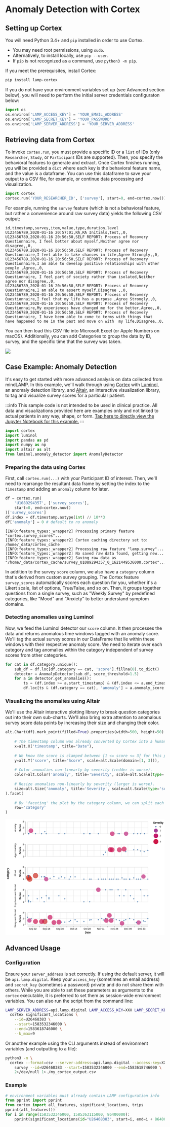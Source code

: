 # Anomaly Detection with Cortex

## Setting up Cortex

You will need Python 3.4+ and `pip` installed in order to use Cortex. 
  - You may need root permissions, using `sudo`.
  - Alternatively, to install locally, use `pip --user`.
  - If `pip` is not recognized as a command, use `python3 -m pip`.

If you meet the prerequisites, install Cortex:

```sh
pip install lamp-cortex
```

If you do not have your environment variables set up (see Advanced section below), you will need to perform the initial server credentials configuraton below:


```python
import os
os.environ['LAMP_ACCESS_KEY'] = 'YOUR_EMAIL_ADDRESS'
os.environ['LAMP_SECRET_KEY'] = 'YOUR_PASSWORD'
os.environ['LAMP_SERVER_ADDRESS'] = 'YOUR_SERVER_ADDRESS'
```

## Retrieving data from Cortex

To invoke `cortex.run`, you must provide a specific ID or a `list` of IDs (only `Researcher`, `Study`, or `Participant` IDs are supported). Then, you specify the behavioral features to generate and extract. Once Cortex finishes running, you will be provided a `dict` where each key is the behavioral feature name, and the value is a dataframe. You can use this dataframe to save your output to a CSV file, for example, or continue data processing and visualization. 

```python
import cortex
cortex.run('YOUR_RESEARCHER_ID', ['survey'], start=0, end=cortex.now())['survey'].to_csv('~/export.csv', index=False)
```

For example, running the `survey` feature (which is not a behavioral feature, but rather a convenience around raw survey data) yields the following CSV output: 

```csv
id,timestamp,survey,item,value,type,duration,level
U123456789,2020-01-16 20:57:01,RA,RA Initials,test,,0,
U123456789,2020-01-16 20:56:50,SELF REPORT: Process of Recovery Questionnaire, I feel better about myself,Neither agree nor disagree,,0,
U123456789,2020-01-16 20:56:50,SELF REPORT: Process of Recovery Questionnaire,I feel able to take chances in life,Agree Strongly,,0,
U123456789,2020-01-16 20:56:50,SELF REPORT: Process of Recovery Questionnaire,I am able to develop positive relationships with other people ,Agree,,0,
U123456789,2020-01-16 20:56:50,SELF REPORT: Process of Recovery Questionnaire, I feel part of society rather than isolated,Neither agree nor disagree,,0,
U123456789,2020-01-16 20:56:50,SELF REPORT: Process of Recovery Questionnaire,I am able to assert myself,Disagree ,,0,
U123456789,2020-01-16 20:56:50,SELF REPORT: Process of Recovery Questionnaire,I feel that my life has a purpose ,Agree Strongly,,0,
U123456789,2020-01-16 20:56:50,SELF REPORT: Process of Recovery Questionnaire,My experiences have changed me for the better,Agree,,0,
U123456789,2020-01-16 20:56:50,SELF REPORT: Process of Recovery Questionnaire, I have been able to come to terms with things that  have happened to me in the past and move on with  my life,Disagree,,0,
```

You can then load this CSV file into Microsoft Excel (or Apple Numbers on macOS). Additionally, you can add Categories to group the data by ID, survey, and the specific time that the survey was taken. 

![](assets/cortex_excel_survey_group.png)

## Case Example: Anomaly Detection
It's easy to get started with more advanced analysis on data collected from mindLAMP. In this example, we'll walk through using [Cortex](https://docs.lamp.digital/cortex) with [Luminol](https://github.com/linkedin/luminol), an anomaly detection library, and [Altair](https://altair-viz.github.io), an interactive visualization library, to tag and visualize survey scores for a particular patient.

:::info
This sample code is not intended to be used in clinical practice. All data and visualizations provided here are examples only and not linked to actual patients in any way, shape, or form. [Tap here to directly view the Jupyter Notebook for this example.](https://github.com/BIDMCDigitalPsychiatry/LAMP-platform/blob/master/docs/data_science/cortex.ipynb)
:::


```python
import cortex
import luminol
import pandas as pd
import numpy as np
import altair as alt
from luminol.anomaly_detector import AnomalyDetector
```

    

### Preparing the data using Cortex
First, call `cortex.run(...)` with your Participant ID of interest. Then, we'll need to rearrange the resultant data frame by setting the index to the `timestamp` and adding an `anomaly` column for later.


```python
df = cortex.run(
    'U1089294357', ['survey_scores'], 
    start=0, end=cortex.now()
)['survey_scores']
df.index = df.timestamp.astype(int) // 10**3
df['anomaly'] = 0 # default to no anomaly
```

```
[INFO:feature_types:_wrapper2] Processing primary feature "cortex.survey_scores"...
[INFO:feature_types:_wrapper2] Cortex caching directory set to: /home/_data/cortex_cache
[INFO:feature_types:_wrapper2] Processing raw feature "lamp.survey"...
[INFO:feature_types:_wrapper2] No saved raw data found, getting new...
[INFO:feature_types:_wrapper2] Saving raw data as "/home/_data/cortex_cache/survey_U1089294357_0_1621449536000.cortex"...
```

In addition to the survey `score` column, we also have a `category` column that's derived from custom survey grouping. The Cortex feature `survey_scores` automatically scores each question for you, whether it's a Likert scale, list of options, True/False, and so on. Then, it groups together questions from a single survey, such as "Weekly Survey" by predefined categories, like "Mood" and "Anxiety" to better understand symptom domains.


### Detecting anomalies using Luminol
Now, we feed the Luminol detector our `score` column. It then processes the data and returns anomalous time windows tagged with an anomaly score. We'll tag the actual survey scores in our DataFrame that lie within these windows with their respective anomaly score. We need to iterate over each category and tag anomalies within the category independent of survey scores from other categories.


```python
for cat in df.category.unique():
    sub_df = df.loc[df.category == cat, 'score'].fillna(0).to_dict()
    detector = AnomalyDetector(sub_df, score_threshold=1.5)
    for a in detector.get_anomalies():
        ts = (df.index >= a.start_timestamp) & (df.index <= a.end_timestamp)
        df.loc[ts & (df.category == cat), 'anomaly'] = a.anomaly_score
```

### Visualizing the anomalies using Altair
We'll use the Altair interactive plotting library to break question categories out into their own sub-charts. We'll also bring extra attention to anomalous survey score data points by increasing their size and changing their color.


```python
alt.Chart(df).mark_point(filled=True).properties(width=500, height=50).encode(
    
    # The timestamp column was already converted by Cortex into a human-readable Date.
    x=alt.X('timestamp', title="Date"),
    
    # We know the score is clamped between [1 <= score <= 3] for this patient.
    y=alt.Y('score', title="Score", scale=alt.Scale(domain=[1, 3])),
    
    # Color anomalies non-linearly by severity (redder is worse).
    color=alt.Color('anomaly', title='Severity', scale=alt.Scale(type='sqrt', range=['#29629E', '#CA2C21'])),
    
    # Resize anomalies non-linearly by severity (larger is worse).
    size=alt.Size('anomaly', title='Severity', scale=alt.Scale(type='sqrt', range=[25, 500]))
).facet(
    
    # By 'faceting' the plot by the category column, we can split each survey category out into its own subplot.
    row='category'
)
```

<svg version="1.1" class="marks" width="662" height="479" viewBox="0 0 662 479"><rect width="662" height="479" fill="white"/><g fill="none" stroke-miterlimit="10" transform="translate(92,10)"><g class="mark-group role-frame root" role="graphics-object" aria-roledescription="group mark container"><g transform="translate(0,0)"><path class="background" aria-hidden="true" d="M0,0h0v0h0Z"/><g><g class="mark-group role-row-title row-title" role="graphics-object" aria-roledescription="group mark container"><g transform="translate(-66,215)"><path class="background" aria-hidden="true" d="M0,0h0v0h0Z"/><g><g class="mark-group role-title"><g transform="translate(-21.000000000000004,0)"><path class="background" aria-hidden="true" d="M0,0h0v0h0Z" pointer-events="none"/><g><g class="mark-text role-title-text" role="graphics-symbol" aria-roledescription="title" aria-label="Title text 'category'" pointer-events="none"><text text-anchor="middle" transform="translate(0,0) rotate(-90) translate(0,9)" font-family="sans-serif" font-size="11px" font-weight="bold" fill="#000" opacity="1">category</text></g></g><path class="foreground" aria-hidden="true" d="" pointer-events="none" display="none"/></g></g></g><path class="foreground" aria-hidden="true" d="" display="none"/></g></g><g class="mark-group role-row-header row_header" role="graphics-object" aria-roledescription="group mark container"><g transform="translate(-8,0)"><path class="background" aria-hidden="true" d="M0,0h0v50h0Z"/><g><g class="mark-group role-axis" role="graphics-symbol" aria-roledescription="axis" aria-label="Y-axis titled 'Score' for a linear scale with values from 1.0 to 3.0"><g transform="translate(0.5,0.5)"><path class="background" aria-hidden="true" d="M0,0h0v0h0Z" pointer-events="none"/><g><g class="mark-rule role-axis-tick" pointer-events="none"><line transform="translate(0,50)" x2="-5" y2="0" stroke="#888" stroke-width="1" opacity="1"/><line transform="translate(0,25)" x2="-5" y2="0" stroke="#888" stroke-width="1" opacity="1"/><line transform="translate(0,0)" x2="-5" y2="0" stroke="#888" stroke-width="1" opacity="1"/></g><g class="mark-text role-axis-label" pointer-events="none"><text text-anchor="end" transform="translate(-7,53)" font-family="sans-serif" font-size="10px" fill="#000" opacity="1">1</text><text text-anchor="end" transform="translate(-7,28)" font-family="sans-serif" font-size="10px" fill="#000" opacity="1">2</text><text text-anchor="end" transform="translate(-7,3)" font-family="sans-serif" font-size="10px" fill="#000" opacity="1">3</text></g><g class="mark-rule role-axis-domain" pointer-events="none"><line transform="translate(0,50)" x2="0" y2="-50" stroke="#888" stroke-width="1" opacity="1"/></g><g class="mark-text role-axis-title" pointer-events="none"><text text-anchor="middle" transform="translate(-16.5615234375,25) rotate(-90) translate(0,-2)" font-family="sans-serif" font-size="11px" font-weight="bold" fill="#000" opacity="1">Score</text></g></g><path class="foreground" aria-hidden="true" d="" pointer-events="none" display="none"/></g></g><g class="mark-group role-title"><g transform="translate(-47.5615234375,25)"><path class="background" aria-hidden="true" d="M0,0h0v0h0Z" pointer-events="none"/><g><g class="mark-text role-title-text" role="graphics-symbol" aria-roledescription="title" aria-label="Title text 'Anxiety'" pointer-events="none"><text text-anchor="middle" transform="translate(0,0) rotate(-90) translate(0,8)" font-family="sans-serif" font-size="10px" fill="#000" opacity="1">Anxiety</text></g></g><path class="foreground" aria-hidden="true" d="" pointer-events="none" display="none"/></g></g></g><path class="foreground" aria-hidden="true" d="" display="none"/></g><g transform="translate(-8,94)"><path class="background" aria-hidden="true" d="M0,0h0v50h0Z"/><g><g class="mark-group role-axis" role="graphics-symbol" aria-roledescription="axis" aria-label="Y-axis titled 'Score' for a linear scale with values from 1.0 to 3.0"><g transform="translate(0.5,0.5)"><path class="background" aria-hidden="true" d="M0,0h0v0h0Z" pointer-events="none"/><g><g class="mark-rule role-axis-tick" pointer-events="none"><line transform="translate(0,50)" x2="-5" y2="0" stroke="#888" stroke-width="1" opacity="1"/><line transform="translate(0,25)" x2="-5" y2="0" stroke="#888" stroke-width="1" opacity="1"/><line transform="translate(0,0)" x2="-5" y2="0" stroke="#888" stroke-width="1" opacity="1"/></g><g class="mark-text role-axis-label" pointer-events="none"><text text-anchor="end" transform="translate(-7,53)" font-family="sans-serif" font-size="10px" fill="#000" opacity="1">1</text><text text-anchor="end" transform="translate(-7,28)" font-family="sans-serif" font-size="10px" fill="#000" opacity="1">2</text><text text-anchor="end" transform="translate(-7,3)" font-family="sans-serif" font-size="10px" fill="#000" opacity="1">3</text></g><g class="mark-rule role-axis-domain" pointer-events="none"><line transform="translate(0,50)" x2="0" y2="-50" stroke="#888" stroke-width="1" opacity="1"/></g><g class="mark-text role-axis-title" pointer-events="none"><text text-anchor="middle" transform="translate(-16.5615234375,25) rotate(-90) translate(0,-2)" font-family="sans-serif" font-size="11px" font-weight="bold" fill="#000" opacity="1">Score</text></g></g><path class="foreground" aria-hidden="true" d="" pointer-events="none" display="none"/></g></g><g class="mark-group role-title"><g transform="translate(-47.5615234375,25)"><path class="background" aria-hidden="true" d="M0,0h0v0h0Z" pointer-events="none"/><g><g class="mark-text role-title-text" role="graphics-symbol" aria-roledescription="title" aria-label="Title text 'App Usability'" pointer-events="none"><text text-anchor="middle" transform="translate(0,0) rotate(-90) translate(0,8)" font-family="sans-serif" font-size="10px" fill="#000" opacity="1">App Usability</text></g></g><path class="foreground" aria-hidden="true" d="" pointer-events="none" display="none"/></g></g></g><path class="foreground" aria-hidden="true" d="" display="none"/></g><g transform="translate(-8,188)"><path class="background" aria-hidden="true" d="M0,0h0v50h0Z"/><g><g class="mark-group role-axis" role="graphics-symbol" aria-roledescription="axis" aria-label="Y-axis titled 'Score' for a linear scale with values from 1.0 to 3.0"><g transform="translate(0.5,0.5)"><path class="background" aria-hidden="true" d="M0,0h0v0h0Z" pointer-events="none"/><g><g class="mark-rule role-axis-tick" pointer-events="none"><line transform="translate(0,50)" x2="-5" y2="0" stroke="#888" stroke-width="1" opacity="1"/><line transform="translate(0,25)" x2="-5" y2="0" stroke="#888" stroke-width="1" opacity="1"/><line transform="translate(0,0)" x2="-5" y2="0" stroke="#888" stroke-width="1" opacity="1"/></g><g class="mark-text role-axis-label" pointer-events="none"><text text-anchor="end" transform="translate(-7,53)" font-family="sans-serif" font-size="10px" fill="#000" opacity="1">1</text><text text-anchor="end" transform="translate(-7,28)" font-family="sans-serif" font-size="10px" fill="#000" opacity="1">2</text><text text-anchor="end" transform="translate(-7,3)" font-family="sans-serif" font-size="10px" fill="#000" opacity="1">3</text></g><g class="mark-rule role-axis-domain" pointer-events="none"><line transform="translate(0,50)" x2="0" y2="-50" stroke="#888" stroke-width="1" opacity="1"/></g><g class="mark-text role-axis-title" pointer-events="none"><text text-anchor="middle" transform="translate(-16.5615234375,25) rotate(-90) translate(0,-2)" font-family="sans-serif" font-size="11px" font-weight="bold" fill="#000" opacity="1">Score</text></g></g><path class="foreground" aria-hidden="true" d="" pointer-events="none" display="none"/></g></g><g class="mark-group role-title"><g transform="translate(-47.5615234375,25)"><path class="background" aria-hidden="true" d="M0,0h0v0h0Z" pointer-events="none"/><g><g class="mark-text role-title-text" role="graphics-symbol" aria-roledescription="title" aria-label="Title text 'Mood'" pointer-events="none"><text text-anchor="middle" transform="translate(0,0) rotate(-90) translate(0,8)" font-family="sans-serif" font-size="10px" fill="#000" opacity="1">Mood</text></g></g><path class="foreground" aria-hidden="true" d="" pointer-events="none" display="none"/></g></g></g><path class="foreground" aria-hidden="true" d="" display="none"/></g><g transform="translate(-8,282)"><path class="background" aria-hidden="true" d="M0,0h0v50h0Z"/><g><g class="mark-group role-axis" role="graphics-symbol" aria-roledescription="axis" aria-label="Y-axis titled 'Score' for a linear scale with values from 1.0 to 3.0"><g transform="translate(0.5,0.5)"><path class="background" aria-hidden="true" d="M0,0h0v0h0Z" pointer-events="none"/><g><g class="mark-rule role-axis-tick" pointer-events="none"><line transform="translate(0,50)" x2="-5" y2="0" stroke="#888" stroke-width="1" opacity="1"/><line transform="translate(0,25)" x2="-5" y2="0" stroke="#888" stroke-width="1" opacity="1"/><line transform="translate(0,0)" x2="-5" y2="0" stroke="#888" stroke-width="1" opacity="1"/></g><g class="mark-text role-axis-label" pointer-events="none"><text text-anchor="end" transform="translate(-7,53)" font-family="sans-serif" font-size="10px" fill="#000" opacity="1">1</text><text text-anchor="end" transform="translate(-7,28)" font-family="sans-serif" font-size="10px" fill="#000" opacity="1">2</text><text text-anchor="end" transform="translate(-7,3)" font-family="sans-serif" font-size="10px" fill="#000" opacity="1">3</text></g><g class="mark-rule role-axis-domain" pointer-events="none"><line transform="translate(0,50)" x2="0" y2="-50" stroke="#888" stroke-width="1" opacity="1"/></g><g class="mark-text role-axis-title" pointer-events="none"><text text-anchor="middle" transform="translate(-16.5615234375,25) rotate(-90) translate(0,-2)" font-family="sans-serif" font-size="11px" font-weight="bold" fill="#000" opacity="1">Score</text></g></g><path class="foreground" aria-hidden="true" d="" pointer-events="none" display="none"/></g></g><g class="mark-group role-title"><g transform="translate(-47.56152343750001,25)"><path class="background" aria-hidden="true" d="M0,0h0v0h0Z" pointer-events="none"/><g><g class="mark-text role-title-text" role="graphics-symbol" aria-roledescription="title" aria-label="Title text 'Psychosis and Social'" pointer-events="none"><text text-anchor="middle" transform="translate(0,0) rotate(-90) translate(0,8)" font-family="sans-serif" font-size="10px" fill="#000" opacity="1">Psychosis and Social</text></g></g><path class="foreground" aria-hidden="true" d="" pointer-events="none" display="none"/></g></g></g><path class="foreground" aria-hidden="true" d="" display="none"/></g><g transform="translate(-8,376)"><path class="background" aria-hidden="true" d="M0,0h0v50h0Z"/><g><g class="mark-group role-axis" role="graphics-symbol" aria-roledescription="axis" aria-label="Y-axis titled 'Score' for a linear scale with values from 1.0 to 3.0"><g transform="translate(0.5,0.5)"><path class="background" aria-hidden="true" d="M0,0h0v0h0Z" pointer-events="none"/><g><g class="mark-rule role-axis-tick" pointer-events="none"><line transform="translate(0,50)" x2="-5" y2="0" stroke="#888" stroke-width="1" opacity="1"/><line transform="translate(0,25)" x2="-5" y2="0" stroke="#888" stroke-width="1" opacity="1"/><line transform="translate(0,0)" x2="-5" y2="0" stroke="#888" stroke-width="1" opacity="1"/></g><g class="mark-text role-axis-label" pointer-events="none"><text text-anchor="end" transform="translate(-7,53)" font-family="sans-serif" font-size="10px" fill="#000" opacity="1">1</text><text text-anchor="end" transform="translate(-7,28)" font-family="sans-serif" font-size="10px" fill="#000" opacity="1">2</text><text text-anchor="end" transform="translate(-7,3)" font-family="sans-serif" font-size="10px" fill="#000" opacity="1">3</text></g><g class="mark-rule role-axis-domain" pointer-events="none"><line transform="translate(0,50)" x2="0" y2="-50" stroke="#888" stroke-width="1" opacity="1"/></g><g class="mark-text role-axis-title" pointer-events="none"><text text-anchor="middle" transform="translate(-16.5615234375,25) rotate(-90) translate(0,-2)" font-family="sans-serif" font-size="11px" font-weight="bold" fill="#000" opacity="1">Score</text></g></g><path class="foreground" aria-hidden="true" d="" pointer-events="none" display="none"/></g></g><g class="mark-group role-title"><g transform="translate(-47.5615234375,25)"><path class="background" aria-hidden="true" d="M0,0h0v0h0Z" pointer-events="none"/><g><g class="mark-text role-title-text" role="graphics-symbol" aria-roledescription="title" aria-label="Title text 'Sleep and Social'" pointer-events="none"><text text-anchor="middle" transform="translate(0,0) rotate(-90) translate(0,8)" font-family="sans-serif" font-size="10px" fill="#000" opacity="1">Sleep and Social</text></g></g><path class="foreground" aria-hidden="true" d="" pointer-events="none" display="none"/></g></g></g><path class="foreground" aria-hidden="true" d="" display="none"/></g></g><g class="mark-group role-column-footer column_footer" role="graphics-object" aria-roledescription="group mark container"><g transform="translate(0,432)"><path class="background" aria-hidden="true" d="M0,0h500v0h-500Z"/><g><g class="mark-group role-axis" role="graphics-symbol" aria-roledescription="axis" aria-label="X-axis titled 'Date' for a time scale with values from Monday, 27 August 2018, 2:55:28 PM to Saturday, 29 December 2018, 12:39:12 PM"><g transform="translate(0.5,0.5)"><path class="background" aria-hidden="true" d="M0,0h0v0h0Z" pointer-events="none"/><g><g class="mark-rule role-axis-tick" pointer-events="none"><line transform="translate(22,0)" x2="0" y2="5" stroke="#888" stroke-width="1" opacity="1"/><line transform="translate(50,0)" x2="0" y2="5" stroke="#888" stroke-width="1" opacity="1"/><line transform="translate(78,0)" x2="0" y2="5" stroke="#888" stroke-width="1" opacity="1"/><line transform="translate(106,0)" x2="0" y2="5" stroke="#888" stroke-width="1" opacity="1"/><line transform="translate(135,0)" x2="0" y2="5" stroke="#888" stroke-width="1" opacity="1"/><line transform="translate(163,0)" x2="0" y2="5" stroke="#888" stroke-width="1" opacity="1"/><line transform="translate(191,0)" x2="0" y2="5" stroke="#888" stroke-width="1" opacity="1"/><line transform="translate(219,0)" x2="0" y2="5" stroke="#888" stroke-width="1" opacity="1"/><line transform="translate(248,0)" x2="0" y2="5" stroke="#888" stroke-width="1" opacity="1"/><line transform="translate(276,0)" x2="0" y2="5" stroke="#888" stroke-width="1" opacity="1"/><line transform="translate(304,0)" x2="0" y2="5" stroke="#888" stroke-width="1" opacity="1"/><line transform="translate(332,0)" x2="0" y2="5" stroke="#888" stroke-width="1" opacity="1"/><line transform="translate(361,0)" x2="0" y2="5" stroke="#888" stroke-width="1" opacity="1"/><line transform="translate(389,0)" x2="0" y2="5" stroke="#888" stroke-width="1" opacity="1"/><line transform="translate(417,0)" x2="0" y2="5" stroke="#888" stroke-width="1" opacity="1"/><line transform="translate(445,0)" x2="0" y2="5" stroke="#888" stroke-width="1" opacity="1"/><line transform="translate(474,0)" x2="0" y2="5" stroke="#888" stroke-width="1" opacity="1"/></g><g class="mark-text role-axis-label" pointer-events="none"><text text-anchor="middle" transform="translate(21.695347773989486,15)" font-family="sans-serif" font-size="10px" fill="#000" opacity="1">Sep 02</text><text text-anchor="middle" transform="translate(49.93321520243114,15)" font-family="sans-serif" font-size="10px" fill="#000" opacity="0">Sep 09</text><text text-anchor="middle" transform="translate(78.1710826308728,15)" font-family="sans-serif" font-size="10px" fill="#000" opacity="1">Sep 16</text><text text-anchor="middle" transform="translate(106.40895005931446,15)" font-family="sans-serif" font-size="10px" fill="#000" opacity="0">Sep 23</text><text text-anchor="middle" transform="translate(134.64681748775612,15)" font-family="sans-serif" font-size="10px" fill="#000" opacity="1">Sep 30</text><text text-anchor="middle" transform="translate(162.88468491619778,15)" font-family="sans-serif" font-size="10px" fill="#000" opacity="0">Oct 07</text><text text-anchor="middle" transform="translate(191.12255234463942,15)" font-family="sans-serif" font-size="10px" fill="#000" opacity="1">Oct 14</text><text text-anchor="middle" transform="translate(219.3604197730811,15)" font-family="sans-serif" font-size="10px" fill="#000" opacity="0">Oct 21</text><text text-anchor="middle" transform="translate(247.59828720152274,15)" font-family="sans-serif" font-size="10px" fill="#000" opacity="1">Oct 28</text><text text-anchor="middle" transform="translate(275.8361546299644,15)" font-family="sans-serif" font-size="10px" fill="#000" opacity="0">Nov 04</text><text text-anchor="middle" transform="translate(304.242104602623,15)" font-family="sans-serif" font-size="10px" fill="#000" opacity="1">Nov 11</text><text text-anchor="middle" transform="translate(332.4799720310647,15)" font-family="sans-serif" font-size="10px" fill="#000" opacity="0">Nov 18</text><text text-anchor="middle" transform="translate(360.7178394595063,15)" font-family="sans-serif" font-size="10px" fill="#000" opacity="1">Nov 25</text><text text-anchor="middle" transform="translate(388.95570688794794,15)" font-family="sans-serif" font-size="10px" fill="#000" opacity="0">Dec 02</text><text text-anchor="middle" transform="translate(417.1935743163896,15)" font-family="sans-serif" font-size="10px" fill="#000" opacity="1">Dec 09</text><text text-anchor="middle" transform="translate(445.4314417448313,15)" font-family="sans-serif" font-size="10px" fill="#000" opacity="0">Dec 16</text><text text-anchor="middle" transform="translate(473.66930917327295,15)" font-family="sans-serif" font-size="10px" fill="#000" opacity="1">Dec 23</text></g><g class="mark-rule role-axis-domain" pointer-events="none"><line transform="translate(0,0)" x2="500" y2="0" stroke="#888" stroke-width="1" opacity="1"/></g><g class="mark-text role-axis-title" pointer-events="none"><text text-anchor="middle" transform="translate(250,30)" font-family="sans-serif" font-size="11px" font-weight="bold" fill="#000" opacity="1">Date</text></g></g><path class="foreground" aria-hidden="true" d="" pointer-events="none" display="none"/></g></g></g><path class="foreground" aria-hidden="true" d="" display="none"/></g></g><g class="mark-group role-scope cell" role="graphics-object" aria-roledescription="group mark container"><g transform="translate(0,0)"><path class="background" aria-hidden="true" d="M0.5,0.5h500v50h-500Z" stroke="#ddd"/><g><g class="mark-group role-axis" role="graphics-symbol" aria-roledescription="axis" aria-label="X-axis for a time scale with values from Monday, 27 August 2018, 2:55:28 PM to Saturday, 29 December 2018, 12:39:12 PM"><g transform="translate(0.5,50.5)"><path class="background" aria-hidden="true" d="M0,0h0v0h0Z" pointer-events="none"/><g><g class="mark-rule role-axis-grid" pointer-events="none"><line transform="translate(22,-50)" x2="0" y2="50" stroke="#ddd" stroke-width="1" opacity="1"/><line transform="translate(50,-50)" x2="0" y2="50" stroke="#ddd" stroke-width="1" opacity="1"/><line transform="translate(78,-50)" x2="0" y2="50" stroke="#ddd" stroke-width="1" opacity="1"/><line transform="translate(106,-50)" x2="0" y2="50" stroke="#ddd" stroke-width="1" opacity="1"/><line transform="translate(135,-50)" x2="0" y2="50" stroke="#ddd" stroke-width="1" opacity="1"/><line transform="translate(163,-50)" x2="0" y2="50" stroke="#ddd" stroke-width="1" opacity="1"/><line transform="translate(191,-50)" x2="0" y2="50" stroke="#ddd" stroke-width="1" opacity="1"/><line transform="translate(219,-50)" x2="0" y2="50" stroke="#ddd" stroke-width="1" opacity="1"/><line transform="translate(248,-50)" x2="0" y2="50" stroke="#ddd" stroke-width="1" opacity="1"/><line transform="translate(276,-50)" x2="0" y2="50" stroke="#ddd" stroke-width="1" opacity="1"/><line transform="translate(304,-50)" x2="0" y2="50" stroke="#ddd" stroke-width="1" opacity="1"/><line transform="translate(332,-50)" x2="0" y2="50" stroke="#ddd" stroke-width="1" opacity="1"/><line transform="translate(361,-50)" x2="0" y2="50" stroke="#ddd" stroke-width="1" opacity="1"/><line transform="translate(389,-50)" x2="0" y2="50" stroke="#ddd" stroke-width="1" opacity="1"/><line transform="translate(417,-50)" x2="0" y2="50" stroke="#ddd" stroke-width="1" opacity="1"/><line transform="translate(445,-50)" x2="0" y2="50" stroke="#ddd" stroke-width="1" opacity="1"/><line transform="translate(474,-50)" x2="0" y2="50" stroke="#ddd" stroke-width="1" opacity="1"/></g></g><path class="foreground" aria-hidden="true" d="" pointer-events="none" display="none"/></g></g><g class="mark-group role-axis" role="graphics-symbol" aria-roledescription="axis" aria-label="Y-axis for a linear scale with values from 1.0 to 3.0"><g transform="translate(0.5,0.5)"><path class="background" aria-hidden="true" d="M0,0h0v0h0Z" pointer-events="none"/><g><g class="mark-rule role-axis-grid" pointer-events="none"><line transform="translate(0,50)" x2="500" y2="0" stroke="#ddd" stroke-width="1" opacity="1"/><line transform="translate(0,25)" x2="500" y2="0" stroke="#ddd" stroke-width="1" opacity="1"/><line transform="translate(0,0)" x2="500" y2="0" stroke="#ddd" stroke-width="1" opacity="1"/></g></g><path class="foreground" aria-hidden="true" d="" pointer-events="none" display="none"/></g></g><g class="mark-symbol role-mark child_marks" role="graphics-symbol" aria-roledescription="symbol mark container"><path transform="translate(486.0751549347541,50)" d="M2.5,0A2.5,2.5,0,1,1,-2.5,0A2.5,2.5,0,1,1,2.5,0" fill="rgb(41, 98, 158)" stroke-width="2" opacity="0.7"/><path transform="translate(470.225344531864,50)" d="M2.5,0A2.5,2.5,0,1,1,-2.5,0A2.5,2.5,0,1,1,2.5,0" fill="rgb(41, 98, 158)" stroke-width="2" opacity="0.7"/><path transform="translate(457.681904532103,50)" d="M2.5,0A2.5,2.5,0,1,1,-2.5,0A2.5,2.5,0,1,1,2.5,0" fill="rgb(41, 98, 158)" stroke-width="2" opacity="0.7"/><path transform="translate(441.51927383858697,50)" d="M2.5,0A2.5,2.5,0,1,1,-2.5,0A2.5,2.5,0,1,1,2.5,0" fill="rgb(41, 98, 158)" stroke-width="2" opacity="0.7"/><path transform="translate(409.617160256621,50)" d="M9.106130336185224,0A9.106130336185224,9.106130336185224,0,1,1,-9.106130336185224,0A9.106130336185224,9.106130336185224,0,1,1,9.106130336185224,0" fill="rgb(187, 37, 122)" stroke-width="2" opacity="0.7"/><path transform="translate(381.77452025506716,50)" d="M2.5,0A2.5,2.5,0,1,1,-2.5,0A2.5,2.5,0,1,1,2.5,0" fill="rgb(41, 98, 158)" stroke-width="2" opacity="0.7"/><path transform="translate(376.5469663715386,50)" d="M2.5,0A2.5,2.5,0,1,1,-2.5,0A2.5,2.5,0,1,1,2.5,0" fill="rgb(41, 98, 158)" stroke-width="2" opacity="0.7"/><path transform="translate(352.3273456105804,50)" d="M9.579291969745157,0A9.579291969745157,9.579291969745157,0,1,1,-9.579291969745157,0A9.579291969745157,9.579291969745157,0,1,1,9.579291969745157,0" fill="rgb(196, 26, 106)" stroke-width="2" opacity="0.7"/><path transform="translate(294.3807951126078,50)" d="M2.5,0A2.5,2.5,0,1,1,-2.5,0A2.5,2.5,0,1,1,2.5,0" fill="rgb(41, 98, 158)" stroke-width="2" opacity="0.7"/><path transform="translate(259.9284024389151,50)" d="M2.5,0A2.5,2.5,0,1,1,-2.5,0A2.5,2.5,0,1,1,2.5,0" fill="rgb(41, 98, 158)" stroke-width="2" opacity="0.7"/><path transform="translate(258.5645526613817,50)" d="M2.5,0A2.5,2.5,0,1,1,-2.5,0A2.5,2.5,0,1,1,2.5,0" fill="rgb(41, 98, 158)" stroke-width="2" opacity="0.7"/><path transform="translate(234.4839268265717,50)" d="M2.5,0A2.5,2.5,0,1,1,-2.5,0A2.5,2.5,0,1,1,2.5,0" fill="rgb(41, 98, 158)" stroke-width="2" opacity="0.7"/><path transform="translate(155.01916888037604,50)" d="M2.5,0A2.5,2.5,0,1,1,-2.5,0A2.5,2.5,0,1,1,2.5,0" fill="rgb(41, 98, 158)" stroke-width="2" opacity="0.7"/><path transform="translate(130.57935998649364,50)" d="M2.5,0A2.5,2.5,0,1,1,-2.5,0A2.5,2.5,0,1,1,2.5,0" fill="rgb(41, 98, 158)" stroke-width="2" opacity="0.7"/><path transform="translate(77.91069475612343,50)" d="M2.5,0A2.5,2.5,0,1,1,-2.5,0A2.5,2.5,0,1,1,2.5,0" fill="rgb(41, 98, 158)" stroke-width="2" opacity="0.7"/><path transform="translate(72.07458868333846,41.66666666666667)" d="M2.5,0A2.5,2.5,0,1,1,-2.5,0A2.5,2.5,0,1,1,2.5,0" fill="rgb(41, 98, 158)" stroke-width="2" opacity="0.7"/><path transform="translate(58.63251403676003,50)" d="M2.5,0A2.5,2.5,0,1,1,-2.5,0A2.5,2.5,0,1,1,2.5,0" fill="rgb(41, 98, 158)" stroke-width="2" opacity="0.7"/><path transform="translate(33.50151236938119,50)" d="M2.5,0A2.5,2.5,0,1,1,-2.5,0A2.5,2.5,0,1,1,2.5,0" fill="rgb(41, 98, 158)" stroke-width="2" opacity="0.7"/><path transform="translate(14.341596395712626,37.5)" d="M9.621876837308944,0A9.621876837308944,9.621876837308944,0,1,1,-9.621876837308944,0A9.621876837308944,9.621876837308944,0,1,1,9.621876837308944,0" fill="rgb(197, 25, 105)" stroke-width="2" opacity="0.7"/><path transform="translate(5.225406162130181,50)" d="M2.5,0A2.5,2.5,0,1,1,-2.5,0A2.5,2.5,0,1,1,2.5,0" fill="rgb(41, 98, 158)" stroke-width="2" opacity="0.7"/><path transform="translate(5.221250788120374,50)" d="M2.5,0A2.5,2.5,0,1,1,-2.5,0A2.5,2.5,0,1,1,2.5,0" fill="rgb(41, 98, 158)" stroke-width="2" opacity="0.7"/></g></g><path class="foreground" aria-hidden="true" d="" display="none"/></g><g transform="translate(0,94)"><path class="background" aria-hidden="true" d="M0.5,0.5h500v50h-500Z" stroke="#ddd"/><g><g class="mark-group role-axis" role="graphics-symbol" aria-roledescription="axis" aria-label="X-axis for a time scale with values from Monday, 27 August 2018, 2:55:28 PM to Saturday, 29 December 2018, 12:39:12 PM"><g transform="translate(0.5,50.5)"><path class="background" aria-hidden="true" d="M0,0h0v0h0Z" pointer-events="none"/><g><g class="mark-rule role-axis-grid" pointer-events="none"><line transform="translate(22,-50)" x2="0" y2="50" stroke="#ddd" stroke-width="1" opacity="1"/><line transform="translate(50,-50)" x2="0" y2="50" stroke="#ddd" stroke-width="1" opacity="1"/><line transform="translate(78,-50)" x2="0" y2="50" stroke="#ddd" stroke-width="1" opacity="1"/><line transform="translate(106,-50)" x2="0" y2="50" stroke="#ddd" stroke-width="1" opacity="1"/><line transform="translate(135,-50)" x2="0" y2="50" stroke="#ddd" stroke-width="1" opacity="1"/><line transform="translate(163,-50)" x2="0" y2="50" stroke="#ddd" stroke-width="1" opacity="1"/><line transform="translate(191,-50)" x2="0" y2="50" stroke="#ddd" stroke-width="1" opacity="1"/><line transform="translate(219,-50)" x2="0" y2="50" stroke="#ddd" stroke-width="1" opacity="1"/><line transform="translate(248,-50)" x2="0" y2="50" stroke="#ddd" stroke-width="1" opacity="1"/><line transform="translate(276,-50)" x2="0" y2="50" stroke="#ddd" stroke-width="1" opacity="1"/><line transform="translate(304,-50)" x2="0" y2="50" stroke="#ddd" stroke-width="1" opacity="1"/><line transform="translate(332,-50)" x2="0" y2="50" stroke="#ddd" stroke-width="1" opacity="1"/><line transform="translate(361,-50)" x2="0" y2="50" stroke="#ddd" stroke-width="1" opacity="1"/><line transform="translate(389,-50)" x2="0" y2="50" stroke="#ddd" stroke-width="1" opacity="1"/><line transform="translate(417,-50)" x2="0" y2="50" stroke="#ddd" stroke-width="1" opacity="1"/><line transform="translate(445,-50)" x2="0" y2="50" stroke="#ddd" stroke-width="1" opacity="1"/><line transform="translate(474,-50)" x2="0" y2="50" stroke="#ddd" stroke-width="1" opacity="1"/></g></g><path class="foreground" aria-hidden="true" d="" pointer-events="none" display="none"/></g></g><g class="mark-group role-axis" role="graphics-symbol" aria-roledescription="axis" aria-label="Y-axis for a linear scale with values from 1.0 to 3.0"><g transform="translate(0.5,0.5)"><path class="background" aria-hidden="true" d="M0,0h0v0h0Z" pointer-events="none"/><g><g class="mark-rule role-axis-grid" pointer-events="none"><line transform="translate(0,50)" x2="500" y2="0" stroke="#ddd" stroke-width="1" opacity="1"/><line transform="translate(0,25)" x2="500" y2="0" stroke="#ddd" stroke-width="1" opacity="1"/><line transform="translate(0,0)" x2="500" y2="0" stroke="#ddd" stroke-width="1" opacity="1"/></g></g><path class="foreground" aria-hidden="true" d="" pointer-events="none" display="none"/></g></g><g class="mark-symbol role-mark child_marks" role="graphics-symbol" aria-roledescription="symbol mark container"><path transform="translate(499.9966383491157,25)" d="M2.5,0A2.5,2.5,0,1,1,-2.5,0A2.5,2.5,0,1,1,2.5,0" fill="rgb(41, 98, 158)" stroke-width="2" opacity="0.7"/><path transform="translate(484.68417850216787,30)" d="M2.5,0A2.5,2.5,0,1,1,-2.5,0A2.5,2.5,0,1,1,2.5,0" fill="rgb(41, 98, 158)" stroke-width="2" opacity="0.7"/><path transform="translate(470.20204642365167,27.500000000000004)" d="M2.5,0A2.5,2.5,0,1,1,-2.5,0A2.5,2.5,0,1,1,2.5,0" fill="rgb(41, 98, 158)" stroke-width="2" opacity="0.7"/><path transform="translate(457.6863867332822,22.22222222222222)" d="M2.5,0A2.5,2.5,0,1,1,-2.5,0A2.5,2.5,0,1,1,2.5,0" fill="rgb(41, 98, 158)" stroke-width="2" opacity="0.7"/><path transform="translate(441.5335608548454,22.22222222222222)" d="M2.5,0A2.5,2.5,0,1,1,-2.5,0A2.5,2.5,0,1,1,2.5,0" fill="rgb(41, 98, 158)" stroke-width="2" opacity="0.7"/><path transform="translate(408.32040342798746,30)" d="M2.5,0A2.5,2.5,0,1,1,-2.5,0A2.5,2.5,0,1,1,2.5,0" fill="rgb(41, 98, 158)" stroke-width="2" opacity="0.7"/><path transform="translate(401.5175425883815,19.444444444444443)" d="M10.20131058749524,0A10.20131058749524,10.20131058749524,0,1,1,-10.20131058749524,0A10.20131058749524,10.20131058749524,0,1,1,10.20131058749524,0" fill="rgb(204, 19, 81)" stroke-width="2" opacity="0.7"/><path transform="translate(381.7796094209893,22.499999999999996)" d="M10.20131058749524,0A10.20131058749524,10.20131058749524,0,1,1,-10.20131058749524,0A10.20131058749524,10.20131058749524,0,1,1,10.20131058749524,0" fill="rgb(204, 19, 81)" stroke-width="2" opacity="0.7"/><path transform="translate(351.5203626399567,22.499999999999996)" d="M10.20131058749524,0A10.20131058749524,10.20131058749524,0,1,1,-10.20131058749524,0A10.20131058749524,10.20131058749524,0,1,1,10.20131058749524,0" fill="rgb(204, 19, 81)" stroke-width="2" opacity="0.7"/><path transform="translate(344.4004327565238,21.875)" d="M10.20131058749524,0A10.20131058749524,10.20131058749524,0,1,1,-10.20131058749524,0A10.20131058749524,10.20131058749524,0,1,1,10.20131058749524,0" fill="rgb(204, 19, 81)" stroke-width="2" opacity="0.7"/><path transform="translate(324.5722019112106,32.5)" d="M2.5,0A2.5,2.5,0,1,1,-2.5,0A2.5,2.5,0,1,1,2.5,0" fill="rgb(41, 98, 158)" stroke-width="2" opacity="0.7"/><path transform="translate(315.59869508183004,42.5)" d="M2.5,0A2.5,2.5,0,1,1,-2.5,0A2.5,2.5,0,1,1,2.5,0" fill="rgb(41, 98, 158)" stroke-width="2" opacity="0.7"/></g></g><path class="foreground" aria-hidden="true" d="" display="none"/></g><g transform="translate(0,188)"><path class="background" aria-hidden="true" d="M0.5,0.5h500v50h-500Z" stroke="#ddd"/><g><g class="mark-group role-axis" role="graphics-symbol" aria-roledescription="axis" aria-label="X-axis for a time scale with values from Monday, 27 August 2018, 2:55:28 PM to Saturday, 29 December 2018, 12:39:12 PM"><g transform="translate(0.5,50.5)"><path class="background" aria-hidden="true" d="M0,0h0v0h0Z" pointer-events="none"/><g><g class="mark-rule role-axis-grid" pointer-events="none"><line transform="translate(22,-50)" x2="0" y2="50" stroke="#ddd" stroke-width="1" opacity="1"/><line transform="translate(50,-50)" x2="0" y2="50" stroke="#ddd" stroke-width="1" opacity="1"/><line transform="translate(78,-50)" x2="0" y2="50" stroke="#ddd" stroke-width="1" opacity="1"/><line transform="translate(106,-50)" x2="0" y2="50" stroke="#ddd" stroke-width="1" opacity="1"/><line transform="translate(135,-50)" x2="0" y2="50" stroke="#ddd" stroke-width="1" opacity="1"/><line transform="translate(163,-50)" x2="0" y2="50" stroke="#ddd" stroke-width="1" opacity="1"/><line transform="translate(191,-50)" x2="0" y2="50" stroke="#ddd" stroke-width="1" opacity="1"/><line transform="translate(219,-50)" x2="0" y2="50" stroke="#ddd" stroke-width="1" opacity="1"/><line transform="translate(248,-50)" x2="0" y2="50" stroke="#ddd" stroke-width="1" opacity="1"/><line transform="translate(276,-50)" x2="0" y2="50" stroke="#ddd" stroke-width="1" opacity="1"/><line transform="translate(304,-50)" x2="0" y2="50" stroke="#ddd" stroke-width="1" opacity="1"/><line transform="translate(332,-50)" x2="0" y2="50" stroke="#ddd" stroke-width="1" opacity="1"/><line transform="translate(361,-50)" x2="0" y2="50" stroke="#ddd" stroke-width="1" opacity="1"/><line transform="translate(389,-50)" x2="0" y2="50" stroke="#ddd" stroke-width="1" opacity="1"/><line transform="translate(417,-50)" x2="0" y2="50" stroke="#ddd" stroke-width="1" opacity="1"/><line transform="translate(445,-50)" x2="0" y2="50" stroke="#ddd" stroke-width="1" opacity="1"/><line transform="translate(474,-50)" x2="0" y2="50" stroke="#ddd" stroke-width="1" opacity="1"/></g></g><path class="foreground" aria-hidden="true" d="" pointer-events="none" display="none"/></g></g><g class="mark-group role-axis" role="graphics-symbol" aria-roledescription="axis" aria-label="Y-axis for a linear scale with values from 1.0 to 3.0"><g transform="translate(0.5,0.5)"><path class="background" aria-hidden="true" d="M0,0h0v0h0Z" pointer-events="none"/><g><g class="mark-rule role-axis-grid" pointer-events="none"><line transform="translate(0,50)" x2="500" y2="0" stroke="#ddd" stroke-width="1" opacity="1"/><line transform="translate(0,25)" x2="500" y2="0" stroke="#ddd" stroke-width="1" opacity="1"/><line transform="translate(0,0)" x2="500" y2="0" stroke="#ddd" stroke-width="1" opacity="1"/></g></g><path class="foreground" aria-hidden="true" d="" pointer-events="none" display="none"/></g></g><g class="mark-symbol role-mark child_marks" role="graphics-symbol" aria-roledescription="symbol mark container"><path transform="translate(499.9944906277173,50)" d="M2.5,0A2.5,2.5,0,1,1,-2.5,0A2.5,2.5,0,1,1,2.5,0" fill="rgb(41, 98, 158)" stroke-width="2" opacity="0.7"/><path transform="translate(481.76533174264995,39.285714285714285)" d="M9.13328028341042,0A9.13328028341042,9.13328028341042,0,1,1,-9.13328028341042,0A9.13328028341042,9.13328028341042,0,1,1,9.13328028341042,0" fill="rgb(188, 37, 121)" stroke-width="2" opacity="0.7"/><path transform="translate(470.2277257012404,50)" d="M2.5,0A2.5,2.5,0,1,1,-2.5,0A2.5,2.5,0,1,1,2.5,0" fill="rgb(41, 98, 158)" stroke-width="2" opacity="0.7"/><path transform="translate(461.4864062308573,50)" d="M2.5,0A2.5,2.5,0,1,1,-2.5,0A2.5,2.5,0,1,1,2.5,0" fill="rgb(41, 98, 158)" stroke-width="2" opacity="0.7"/><path transform="translate(453.8870208900456,50)" d="M2.5,0A2.5,2.5,0,1,1,-2.5,0A2.5,2.5,0,1,1,2.5,0" fill="rgb(41, 98, 158)" stroke-width="2" opacity="0.7"/><path transform="translate(441.51511846457714,45)" d="M2.5,0A2.5,2.5,0,1,1,-2.5,0A2.5,2.5,0,1,1,2.5,0" fill="rgb(41, 98, 158)" stroke-width="2" opacity="0.7"/><path transform="translate(424.831151746415,50)" d="M2.5,0A2.5,2.5,0,1,1,-2.5,0A2.5,2.5,0,1,1,2.5,0" fill="rgb(41, 98, 158)" stroke-width="2" opacity="0.7"/><path transform="translate(424.538267913117,50)" d="M2.5,0A2.5,2.5,0,1,1,-2.5,0A2.5,2.5,0,1,1,2.5,0" fill="rgb(41, 98, 158)" stroke-width="2" opacity="0.7"/><path transform="translate(409.61445226007527,50)" d="M2.5,0A2.5,2.5,0,1,1,-2.5,0A2.5,2.5,0,1,1,2.5,0" fill="rgb(41, 98, 158)" stroke-width="2" opacity="0.7"/><path transform="translate(401.5146011438577,50)" d="M2.5,0A2.5,2.5,0,1,1,-2.5,0A2.5,2.5,0,1,1,2.5,0" fill="rgb(41, 98, 158)" stroke-width="2" opacity="0.7"/><path transform="translate(392.813341346513,45)" d="M2.5,0A2.5,2.5,0,1,1,-2.5,0A2.5,2.5,0,1,1,2.5,0" fill="rgb(41, 98, 158)" stroke-width="2" opacity="0.7"/><path transform="translate(376.5424374807639,50)" d="M2.5,0A2.5,2.5,0,1,1,-2.5,0A2.5,2.5,0,1,1,2.5,0" fill="rgb(41, 98, 158)" stroke-width="2" opacity="0.7"/><path transform="translate(368.8746051927795,50)" d="M2.5,0A2.5,2.5,0,1,1,-2.5,0A2.5,2.5,0,1,1,2.5,0" fill="rgb(41, 98, 158)" stroke-width="2" opacity="0.7"/><path transform="translate(356.1857737922709,50)" d="M2.5,0A2.5,2.5,0,1,1,-2.5,0A2.5,2.5,0,1,1,2.5,0" fill="rgb(41, 98, 158)" stroke-width="2" opacity="0.7"/><path transform="translate(348.11529043169577,50)" d="M2.5,0A2.5,2.5,0,1,1,-2.5,0A2.5,2.5,0,1,1,2.5,0" fill="rgb(41, 98, 158)" stroke-width="2" opacity="0.7"/><path transform="translate(340.3730816178953,50)" d="M2.5,0A2.5,2.5,0,1,1,-2.5,0A2.5,2.5,0,1,1,2.5,0" fill="rgb(41, 98, 158)" stroke-width="2" opacity="0.7"/><path transform="translate(324.523784800557,50)" d="M2.5,0A2.5,2.5,0,1,1,-2.5,0A2.5,2.5,0,1,1,2.5,0" fill="rgb(41, 98, 158)" stroke-width="2" opacity="0.7"/><path transform="translate(314.8109015350045,50)" d="M2.5,0A2.5,2.5,0,1,1,-2.5,0A2.5,2.5,0,1,1,2.5,0" fill="rgb(41, 98, 158)" stroke-width="2" opacity="0.7"/><path transform="translate(308.46265728790974,50)" d="M2.5,0A2.5,2.5,0,1,1,-2.5,0A2.5,2.5,0,1,1,2.5,0" fill="rgb(41, 98, 158)" stroke-width="2" opacity="0.7"/><path transform="translate(294.3826160068368,50)" d="M2.5,0A2.5,2.5,0,1,1,-2.5,0A2.5,2.5,0,1,1,2.5,0" fill="rgb(41, 98, 158)" stroke-width="2" opacity="0.7"/><path transform="translate(264.12785142698345,50)" d="M2.5,0A2.5,2.5,0,1,1,-2.5,0A2.5,2.5,0,1,1,2.5,0" fill="rgb(41, 98, 158)" stroke-width="2" opacity="0.7"/><path transform="translate(258.569735206495,50)" d="M2.5,0A2.5,2.5,0,1,1,-2.5,0A2.5,2.5,0,1,1,2.5,0" fill="rgb(41, 98, 158)" stroke-width="2" opacity="0.7"/><path transform="translate(234.48831564855956,50)" d="M2.5,0A2.5,2.5,0,1,1,-2.5,0A2.5,2.5,0,1,1,2.5,0" fill="rgb(41, 98, 158)" stroke-width="2" opacity="0.7"/><path transform="translate(197.91444112927564,40.625)" d="M2.5,0A2.5,2.5,0,1,1,-2.5,0A2.5,2.5,0,1,1,2.5,0" fill="rgb(41, 98, 158)" stroke-width="2" opacity="0.7"/><path transform="translate(178.61954553468178,40.625)" d="M2.5,0A2.5,2.5,0,1,1,-2.5,0A2.5,2.5,0,1,1,2.5,0" fill="rgb(41, 98, 158)" stroke-width="2" opacity="0.7"/><path transform="translate(173.27526766211375,50)" d="M2.5,0A2.5,2.5,0,1,1,-2.5,0A2.5,2.5,0,1,1,2.5,0" fill="rgb(41, 98, 158)" stroke-width="2" opacity="0.7"/><path transform="translate(155.01534033353553,45)" d="M2.5,0A2.5,2.5,0,1,1,-2.5,0A2.5,2.5,0,1,1,2.5,0" fill="rgb(41, 98, 158)" stroke-width="2" opacity="0.7"/><path transform="translate(141.01653894883418,40.625)" d="M2.5,0A2.5,2.5,0,1,1,-2.5,0A2.5,2.5,0,1,1,2.5,0" fill="rgb(41, 98, 158)" stroke-width="2" opacity="0.7"/><path transform="translate(130.47141364142988,45.83333333333333)" d="M2.5,0A2.5,2.5,0,1,1,-2.5,0A2.5,2.5,0,1,1,2.5,0" fill="rgb(41, 98, 158)" stroke-width="2" opacity="0.7"/><path transform="translate(109.82928976534183,39.285714285714285)" d="M2.5,0A2.5,2.5,0,1,1,-2.5,0A2.5,2.5,0,1,1,2.5,0" fill="rgb(41, 98, 158)" stroke-width="2" opacity="0.7"/><path transform="translate(93.90127428979523,46.42857142857143)" d="M2.5,0A2.5,2.5,0,1,1,-2.5,0A2.5,2.5,0,1,1,2.5,0" fill="rgb(41, 98, 158)" stroke-width="2" opacity="0.7"/><path transform="translate(77.90808013876895,50)" d="M8.972450594551404,0A8.972450594551404,8.972450594551404,0,1,1,-8.972450594551404,0A8.972450594551404,8.972450594551404,0,1,1,8.972450594551404,0" fill="rgb(185, 41, 126)" stroke-width="2" opacity="0.7"/><path transform="translate(72.06786538156979,40.625)" d="M2.5,0A2.5,2.5,0,1,1,-2.5,0A2.5,2.5,0,1,1,2.5,0" fill="rgb(41, 98, 158)" stroke-width="2" opacity="0.7"/><path transform="translate(69.14687090065351,40.625)" d="M2.5,0A2.5,2.5,0,1,1,-2.5,0A2.5,2.5,0,1,1,2.5,0" fill="rgb(41, 98, 158)" stroke-width="2" opacity="0.7"/><path transform="translate(58.62798514598529,40.625)" d="M2.5,0A2.5,2.5,0,1,1,-2.5,0A2.5,2.5,0,1,1,2.5,0" fill="rgb(41, 98, 158)" stroke-width="2" opacity="0.7"/><path transform="translate(33.49432217165636,35.714285714285715)" d="M11.180339887498949,0A11.180339887498949,11.180339887498949,0,1,1,-11.180339887498949,0A11.180339887498949,11.180339887498949,0,1,1,11.180339887498949,0" fill="rgb(202, 44, 33)" stroke-width="2" opacity="0.7"/><path transform="translate(9.283572433865121,50)" d="M11.180339887498949,0A11.180339887498949,11.180339887498949,0,1,1,-11.180339887498949,0A11.180339887498949,11.180339887498949,0,1,1,11.180339887498949,0" fill="rgb(202, 44, 33)" stroke-width="2" opacity="0.7"/><path transform="translate(4.58062284667585,43.75)" d="M11.180339887498949,0A11.180339887498949,11.180339887498949,0,1,1,-11.180339887498949,0A11.180339887498949,11.180339887498949,0,1,1,11.180339887498949,0" fill="rgb(202, 44, 33)" stroke-width="2" opacity="0.7"/><path transform="translate(4.51889920127175,34.375)" d="M2.5,0A2.5,2.5,0,1,1,-2.5,0A2.5,2.5,0,1,1,2.5,0" fill="rgb(41, 98, 158)" stroke-width="2" opacity="0.7"/><path transform="translate(4.504892322587008,40.625)" d="M2.5,0A2.5,2.5,0,1,1,-2.5,0A2.5,2.5,0,1,1,2.5,0" fill="rgb(41, 98, 158)" stroke-width="2" opacity="0.7"/></g></g><path class="foreground" aria-hidden="true" d="" display="none"/></g><g transform="translate(0,282)"><path class="background" aria-hidden="true" d="M0.5,0.5h500v50h-500Z" stroke="#ddd"/><g><g class="mark-group role-axis" role="graphics-symbol" aria-roledescription="axis" aria-label="X-axis for a time scale with values from Monday, 27 August 2018, 2:55:28 PM to Saturday, 29 December 2018, 12:39:12 PM"><g transform="translate(0.5,50.5)"><path class="background" aria-hidden="true" d="M0,0h0v0h0Z" pointer-events="none"/><g><g class="mark-rule role-axis-grid" pointer-events="none"><line transform="translate(22,-50)" x2="0" y2="50" stroke="#ddd" stroke-width="1" opacity="1"/><line transform="translate(50,-50)" x2="0" y2="50" stroke="#ddd" stroke-width="1" opacity="1"/><line transform="translate(78,-50)" x2="0" y2="50" stroke="#ddd" stroke-width="1" opacity="1"/><line transform="translate(106,-50)" x2="0" y2="50" stroke="#ddd" stroke-width="1" opacity="1"/><line transform="translate(135,-50)" x2="0" y2="50" stroke="#ddd" stroke-width="1" opacity="1"/><line transform="translate(163,-50)" x2="0" y2="50" stroke="#ddd" stroke-width="1" opacity="1"/><line transform="translate(191,-50)" x2="0" y2="50" stroke="#ddd" stroke-width="1" opacity="1"/><line transform="translate(219,-50)" x2="0" y2="50" stroke="#ddd" stroke-width="1" opacity="1"/><line transform="translate(248,-50)" x2="0" y2="50" stroke="#ddd" stroke-width="1" opacity="1"/><line transform="translate(276,-50)" x2="0" y2="50" stroke="#ddd" stroke-width="1" opacity="1"/><line transform="translate(304,-50)" x2="0" y2="50" stroke="#ddd" stroke-width="1" opacity="1"/><line transform="translate(332,-50)" x2="0" y2="50" stroke="#ddd" stroke-width="1" opacity="1"/><line transform="translate(361,-50)" x2="0" y2="50" stroke="#ddd" stroke-width="1" opacity="1"/><line transform="translate(389,-50)" x2="0" y2="50" stroke="#ddd" stroke-width="1" opacity="1"/><line transform="translate(417,-50)" x2="0" y2="50" stroke="#ddd" stroke-width="1" opacity="1"/><line transform="translate(445,-50)" x2="0" y2="50" stroke="#ddd" stroke-width="1" opacity="1"/><line transform="translate(474,-50)" x2="0" y2="50" stroke="#ddd" stroke-width="1" opacity="1"/></g></g><path class="foreground" aria-hidden="true" d="" pointer-events="none" display="none"/></g></g><g class="mark-group role-axis" role="graphics-symbol" aria-roledescription="axis" aria-label="Y-axis for a linear scale with values from 1.0 to 3.0"><g transform="translate(0.5,0.5)"><path class="background" aria-hidden="true" d="M0,0h0v0h0Z" pointer-events="none"/><g><g class="mark-rule role-axis-grid" pointer-events="none"><line transform="translate(0,50)" x2="500" y2="0" stroke="#ddd" stroke-width="1" opacity="1"/><line transform="translate(0,25)" x2="500" y2="0" stroke="#ddd" stroke-width="1" opacity="1"/><line transform="translate(0,0)" x2="500" y2="0" stroke="#ddd" stroke-width="1" opacity="1"/></g></g><path class="foreground" aria-hidden="true" d="" pointer-events="none" display="none"/></g></g><g class="mark-symbol role-mark child_marks" role="graphics-symbol" aria-roledescription="symbol mark container"><path transform="translate(499.9909889080462,25)" d="M2.5,0A2.5,2.5,0,1,1,-2.5,0A2.5,2.5,0,1,1,2.5,0" fill="rgb(41, 98, 158)" stroke-width="2" opacity="0.7"/><path transform="translate(484.68226422874767,25)" d="M2.5,0A2.5,2.5,0,1,1,-2.5,0A2.5,2.5,0,1,1,2.5,0" fill="rgb(41, 98, 158)" stroke-width="2" opacity="0.7"/><path transform="translate(470.21764074858737,0)" d="M2.5,0A2.5,2.5,0,1,1,-2.5,0A2.5,2.5,0,1,1,2.5,0" fill="rgb(41, 98, 158)" stroke-width="2" opacity="0.7"/><path transform="translate(457.68405225350136,50)" d="M2.5,0A2.5,2.5,0,1,1,-2.5,0A2.5,2.5,0,1,1,2.5,0" fill="rgb(41, 98, 158)" stroke-width="2" opacity="0.7"/><path transform="translate(441.52352259178804,37.5)" d="M2.5,0A2.5,2.5,0,1,1,-2.5,0A2.5,2.5,0,1,1,2.5,0" fill="rgb(41, 98, 158)" stroke-width="2" opacity="0.7"/><path transform="translate(427.85014768852886,25)" d="M2.5,0A2.5,2.5,0,1,1,-2.5,0A2.5,2.5,0,1,1,2.5,0" fill="rgb(41, 98, 158)" stroke-width="2" opacity="0.7"/><path transform="translate(408.32665983379997,0)" d="M2.5,0A2.5,2.5,0,1,1,-2.5,0A2.5,2.5,0,1,1,2.5,0" fill="rgb(41, 98, 158)" stroke-width="2" opacity="0.7"/><path transform="translate(400.82438885186923,25)" d="M2.5,0A2.5,2.5,0,1,1,-2.5,0A2.5,2.5,0,1,1,2.5,0" fill="rgb(41, 98, 158)" stroke-width="2" opacity="0.7"/><path transform="translate(381.7717188793302,25)" d="M2.5,0A2.5,2.5,0,1,1,-2.5,0A2.5,2.5,0,1,1,2.5,0" fill="rgb(41, 98, 158)" stroke-width="2" opacity="0.7"/><path transform="translate(376.5451921669052,0)" d="M2.5,0A2.5,2.5,0,1,1,-2.5,0A2.5,2.5,0,1,1,2.5,0" fill="rgb(41, 98, 158)" stroke-width="2" opacity="0.7"/><path transform="translate(351.1518883513567,0)" d="M2.5,0A2.5,2.5,0,1,1,-2.5,0A2.5,2.5,0,1,1,2.5,0" fill="rgb(41, 98, 158)" stroke-width="2" opacity="0.7"/><path transform="translate(343.1882774751462,0)" d="M2.5,0A2.5,2.5,0,1,1,-2.5,0A2.5,2.5,0,1,1,2.5,0" fill="rgb(41, 98, 158)" stroke-width="2" opacity="0.7"/><path transform="translate(324.5298077583914,0)" d="M2.5,0A2.5,2.5,0,1,1,-2.5,0A2.5,2.5,0,1,1,2.5,0" fill="rgb(41, 98, 158)" stroke-width="2" opacity="0.7"/><path transform="translate(294.3768731865761,0)" d="M9.293805343086742,0A9.293805343086742,9.293805343086742,0,1,1,-9.293805343086742,0A9.293805343086742,9.293805343086742,0,1,1,9.293805343086742,0" fill="rgb(191, 33, 116)" stroke-width="2" opacity="0.7"/><path transform="translate(258.5727233406144,50)" d="M2.5,0A2.5,2.5,0,1,1,-2.5,0A2.5,2.5,0,1,1,2.5,0" fill="rgb(41, 98, 158)" stroke-width="2" opacity="0.7"/><path transform="translate(234.48210593234268,50)" d="M2.5,0A2.5,2.5,0,1,1,-2.5,0A2.5,2.5,0,1,1,2.5,0" fill="rgb(41, 98, 158)" stroke-width="2" opacity="0.7"/><path transform="translate(155.02131660177434,37.5)" d="M2.5,0A2.5,2.5,0,1,1,-2.5,0A2.5,2.5,0,1,1,2.5,0" fill="rgb(41, 98, 158)" stroke-width="2" opacity="0.7"/><path transform="translate(130.46777185297185,25)" d="M2.5,0A2.5,2.5,0,1,1,-2.5,0A2.5,2.5,0,1,1,2.5,0" fill="rgb(41, 98, 158)" stroke-width="2" opacity="0.7"/><path transform="translate(89.26485737635848,37.5)" d="M2.5,0A2.5,2.5,0,1,1,-2.5,0A2.5,2.5,0,1,1,2.5,0" fill="rgb(41, 98, 158)" stroke-width="2" opacity="0.7"/><path transform="translate(89.26158910466538,33.33333333333333)" d="M2.5,0A2.5,2.5,0,1,1,-2.5,0A2.5,2.5,0,1,1,2.5,0" fill="rgb(41, 98, 158)" stroke-width="2" opacity="0.7"/><path transform="translate(77.90191711214767,25)" d="M2.5,0A2.5,2.5,0,1,1,-2.5,0A2.5,2.5,0,1,1,2.5,0" fill="rgb(41, 98, 158)" stroke-width="2" opacity="0.7"/><path transform="translate(69.14276221623932,50)" d="M2.5,0A2.5,2.5,0,1,1,-2.5,0A2.5,2.5,0,1,1,2.5,0" fill="rgb(41, 98, 158)" stroke-width="2" opacity="0.7"/><path transform="translate(58.616779643037496,33.33333333333333)" d="M2.5,0A2.5,2.5,0,1,1,-2.5,0A2.5,2.5,0,1,1,2.5,0" fill="rgb(41, 98, 158)" stroke-width="2" opacity="0.7"/><path transform="translate(40.5919811179805,37.5)" d="M2.5,0A2.5,2.5,0,1,1,-2.5,0A2.5,2.5,0,1,1,2.5,0" fill="rgb(41, 98, 158)" stroke-width="2" opacity="0.7"/><path transform="translate(12.827919705848078,50)" d="M2.5,0A2.5,2.5,0,1,1,-2.5,0A2.5,2.5,0,1,1,2.5,0" fill="rgb(41, 98, 158)" stroke-width="2" opacity="0.7"/><path transform="translate(4.601446406320501,50)" d="M2.5,0A2.5,2.5,0,1,1,-2.5,0A2.5,2.5,0,1,1,2.5,0" fill="rgb(41, 98, 158)" stroke-width="2" opacity="0.7"/><path transform="translate(4.590240903372707,43.75)" d="M2.5,0A2.5,2.5,0,1,1,-2.5,0A2.5,2.5,0,1,1,2.5,0" fill="rgb(41, 98, 158)" stroke-width="2" opacity="0.7"/><path transform="translate(4.577961539725749,25)" d="M2.5,0A2.5,2.5,0,1,1,-2.5,0A2.5,2.5,0,1,1,2.5,0" fill="rgb(41, 98, 158)" stroke-width="2" opacity="0.7"/><path transform="translate(4.499663087878036,50)" d="M2.5,0A2.5,2.5,0,1,1,-2.5,0A2.5,2.5,0,1,1,2.5,0" fill="rgb(41, 98, 158)" stroke-width="2" opacity="0.7"/></g></g><path class="foreground" aria-hidden="true" d="" display="none"/></g><g transform="translate(0,376)"><path class="background" aria-hidden="true" d="M0.5,0.5h500v50h-500Z" stroke="#ddd"/><g><g class="mark-group role-axis" role="graphics-symbol" aria-roledescription="axis" aria-label="X-axis for a time scale with values from Monday, 27 August 2018, 2:55:28 PM to Saturday, 29 December 2018, 12:39:12 PM"><g transform="translate(0.5,50.5)"><path class="background" aria-hidden="true" d="M0,0h0v0h0Z" pointer-events="none"/><g><g class="mark-rule role-axis-grid" pointer-events="none"><line transform="translate(22,-50)" x2="0" y2="50" stroke="#ddd" stroke-width="1" opacity="1"/><line transform="translate(50,-50)" x2="0" y2="50" stroke="#ddd" stroke-width="1" opacity="1"/><line transform="translate(78,-50)" x2="0" y2="50" stroke="#ddd" stroke-width="1" opacity="1"/><line transform="translate(106,-50)" x2="0" y2="50" stroke="#ddd" stroke-width="1" opacity="1"/><line transform="translate(135,-50)" x2="0" y2="50" stroke="#ddd" stroke-width="1" opacity="1"/><line transform="translate(163,-50)" x2="0" y2="50" stroke="#ddd" stroke-width="1" opacity="1"/><line transform="translate(191,-50)" x2="0" y2="50" stroke="#ddd" stroke-width="1" opacity="1"/><line transform="translate(219,-50)" x2="0" y2="50" stroke="#ddd" stroke-width="1" opacity="1"/><line transform="translate(248,-50)" x2="0" y2="50" stroke="#ddd" stroke-width="1" opacity="1"/><line transform="translate(276,-50)" x2="0" y2="50" stroke="#ddd" stroke-width="1" opacity="1"/><line transform="translate(304,-50)" x2="0" y2="50" stroke="#ddd" stroke-width="1" opacity="1"/><line transform="translate(332,-50)" x2="0" y2="50" stroke="#ddd" stroke-width="1" opacity="1"/><line transform="translate(361,-50)" x2="0" y2="50" stroke="#ddd" stroke-width="1" opacity="1"/><line transform="translate(389,-50)" x2="0" y2="50" stroke="#ddd" stroke-width="1" opacity="1"/><line transform="translate(417,-50)" x2="0" y2="50" stroke="#ddd" stroke-width="1" opacity="1"/><line transform="translate(445,-50)" x2="0" y2="50" stroke="#ddd" stroke-width="1" opacity="1"/><line transform="translate(474,-50)" x2="0" y2="50" stroke="#ddd" stroke-width="1" opacity="1"/></g></g><path class="foreground" aria-hidden="true" d="" pointer-events="none" display="none"/></g></g><g class="mark-group role-axis" role="graphics-symbol" aria-roledescription="axis" aria-label="Y-axis for a linear scale with values from 1.0 to 3.0"><g transform="translate(0.5,0.5)"><path class="background" aria-hidden="true" d="M0,0h0v0h0Z" pointer-events="none"/><g><g class="mark-rule role-axis-grid" pointer-events="none"><line transform="translate(0,50)" x2="500" y2="0" stroke="#ddd" stroke-width="1" opacity="1"/><line transform="translate(0,25)" x2="500" y2="0" stroke="#ddd" stroke-width="1" opacity="1"/><line transform="translate(0,0)" x2="500" y2="0" stroke="#ddd" stroke-width="1" opacity="1"/></g></g><path class="foreground" aria-hidden="true" d="" pointer-events="none" display="none"/></g></g><g class="mark-symbol role-mark child_marks" role="graphics-symbol" aria-roledescription="symbol mark container"><path transform="translate(500,25)" d="M2.5,0A2.5,2.5,0,1,1,-2.5,0A2.5,2.5,0,1,1,2.5,0" fill="rgb(41, 98, 158)" stroke-width="2" opacity="0.7"/><path transform="translate(488.29533858547705,37.5)" d="M2.5,0A2.5,2.5,0,1,1,-2.5,0A2.5,2.5,0,1,1,2.5,0" fill="rgb(41, 98, 158)" stroke-width="2" opacity="0.7"/><path transform="translate(481.7581415449251,35)" d="M2.5,0A2.5,2.5,0,1,1,-2.5,0A2.5,2.5,0,1,1,2.5,0" fill="rgb(41, 98, 158)" stroke-width="2" opacity="0.7"/><path transform="translate(470.2299201122343,40)" d="M2.5,0A2.5,2.5,0,1,1,-2.5,0A2.5,2.5,0,1,1,2.5,0" fill="rgb(41, 98, 158)" stroke-width="2" opacity="0.7"/><path transform="translate(461.48939436497665,41.66666666666667)" d="M9.054135030446403,0A9.054135030446403,9.054135030446403,0,1,1,-9.054135030446403,0A9.054135030446403,9.054135030446403,0,1,1,9.054135030446403,0" fill="rgb(186, 39, 124)" stroke-width="2" opacity="0.7"/><path transform="translate(452.1989118709604,41.66666666666667)" d="M2.5,0A2.5,2.5,0,1,1,-2.5,0A2.5,2.5,0,1,1,2.5,0" fill="rgb(41, 98, 158)" stroke-width="2" opacity="0.7"/><path transform="translate(441.54308553235103,30)" d="M2.5,0A2.5,2.5,0,1,1,-2.5,0A2.5,2.5,0,1,1,2.5,0" fill="rgb(41, 98, 158)" stroke-width="2" opacity="0.7"/><path transform="translate(424.5341592287028,25)" d="M2.5,0A2.5,2.5,0,1,1,-2.5,0A2.5,2.5,0,1,1,2.5,0" fill="rgb(41, 98, 158)" stroke-width="2" opacity="0.7"/><path transform="translate(408.32852741762457,30)" d="M2.5,0A2.5,2.5,0,1,1,-2.5,0A2.5,2.5,0,1,1,2.5,0" fill="rgb(41, 98, 158)" stroke-width="2" opacity="0.7"/><path transform="translate(400.830738636873,33.33333333333333)" d="M2.5,0A2.5,2.5,0,1,1,-2.5,0A2.5,2.5,0,1,1,2.5,0" fill="rgb(41, 98, 158)" stroke-width="2" opacity="0.7"/><path transform="translate(392.816376170228,45)" d="M9.340182969289007,0A9.340182969289007,9.340182969289007,0,1,1,-9.340182969289007,0A9.340182969289007,9.340182969289007,0,1,1,9.340182969289007,0" fill="rgb(192, 32, 115)" stroke-width="2" opacity="0.7"/><path transform="translate(381.7767613556567,33.33333333333333)" d="M2.5,0A2.5,2.5,0,1,1,-2.5,0A2.5,2.5,0,1,1,2.5,0" fill="rgb(41, 98, 158)" stroke-width="2" opacity="0.7"/><path transform="translate(368.8717104378513,30)" d="M2.5,0A2.5,2.5,0,1,1,-2.5,0A2.5,2.5,0,1,1,2.5,0" fill="rgb(41, 98, 158)" stroke-width="2" opacity="0.7"/><path transform="translate(355.71257474070467,25)" d="M2.5,0A2.5,2.5,0,1,1,-2.5,0A2.5,2.5,0,1,1,2.5,0" fill="rgb(41, 98, 158)" stroke-width="2" opacity="0.7"/><path transform="translate(347.7653519125553,33.33333333333333)" d="M9.649676621438898,0A9.649676621438898,9.649676621438898,0,1,1,-9.649676621438898,0A9.649676621438898,9.649676621438898,0,1,1,9.649676621438898,0" fill="rgb(197, 24, 103)" stroke-width="2" opacity="0.7"/><path transform="translate(340.3783108526043,12.5)" d="M9.649676621438898,0A9.649676621438898,9.649676621438898,0,1,1,-9.649676621438898,0A9.649676621438898,9.649676621438898,0,1,1,9.649676621438898,0" fill="rgb(197, 24, 103)" stroke-width="2" opacity="0.7"/><path transform="translate(327.7200144476285,33.33333333333333)" d="M9.649676621438898,0A9.649676621438898,9.649676621438898,0,1,1,-9.649676621438898,0A9.649676621438898,9.649676621438898,0,1,1,9.649676621438898,0" fill="rgb(197, 24, 103)" stroke-width="2" opacity="0.7"/><path transform="translate(324.56879357073063,25)" d="M2.5,0A2.5,2.5,0,1,1,-2.5,0A2.5,2.5,0,1,1,2.5,0" fill="rgb(41, 98, 158)" stroke-width="2" opacity="0.7"/><path transform="translate(314.8139363587195,31.25)" d="M2.5,0A2.5,2.5,0,1,1,-2.5,0A2.5,2.5,0,1,1,2.5,0" fill="rgb(41, 98, 158)" stroke-width="2" opacity="0.7"/><path transform="translate(308.46975410644336,25)" d="M2.5,0A2.5,2.5,0,1,1,-2.5,0A2.5,2.5,0,1,1,2.5,0" fill="rgb(41, 98, 158)" stroke-width="2" opacity="0.7"/><path transform="translate(294.38579089933876,30)" d="M2.5,0A2.5,2.5,0,1,1,-2.5,0A2.5,2.5,0,1,1,2.5,0" fill="rgb(41, 98, 158)" stroke-width="2" opacity="0.7"/><path transform="translate(264.1233692258043,30)" d="M2.5,0A2.5,2.5,0,1,1,-2.5,0A2.5,2.5,0,1,1,2.5,0" fill="rgb(41, 98, 158)" stroke-width="2" opacity="0.7"/><path transform="translate(258.56693383075805,31.25)" d="M2.5,0A2.5,2.5,0,1,1,-2.5,0A2.5,2.5,0,1,1,2.5,0" fill="rgb(41, 98, 158)" stroke-width="2" opacity="0.7"/><path transform="translate(234.48579441039632,37.5)" d="M2.5,0A2.5,2.5,0,1,1,-2.5,0A2.5,2.5,0,1,1,2.5,0" fill="rgb(41, 98, 158)" stroke-width="2" opacity="0.7"/><path transform="translate(206.30815656029904,37.5)" d="M2.5,0A2.5,2.5,0,1,1,-2.5,0A2.5,2.5,0,1,1,2.5,0" fill="rgb(41, 98, 158)" stroke-width="2" opacity="0.7"/><path transform="translate(197.9100989968834,30)" d="M2.5,0A2.5,2.5,0,1,1,-2.5,0A2.5,2.5,0,1,1,2.5,0" fill="rgb(41, 98, 158)" stroke-width="2" opacity="0.7"/><path transform="translate(178.6151567126939,33.33333333333333)" d="M2.5,0A2.5,2.5,0,1,1,-2.5,0A2.5,2.5,0,1,1,2.5,0" fill="rgb(41, 98, 158)" stroke-width="2" opacity="0.7"/><path transform="translate(173.2804035176315,37.5)" d="M2.5,0A2.5,2.5,0,1,1,-2.5,0A2.5,2.5,0,1,1,2.5,0" fill="rgb(41, 98, 158)" stroke-width="2" opacity="0.7"/><path transform="translate(155.02332425438584,40)" d="M2.5,0A2.5,2.5,0,1,1,-2.5,0A2.5,2.5,0,1,1,2.5,0" fill="rgb(41, 98, 158)" stroke-width="2" opacity="0.7"/><path transform="translate(141.01168323089013,40)" d="M2.5,0A2.5,2.5,0,1,1,-2.5,0A2.5,2.5,0,1,1,2.5,0" fill="rgb(41, 98, 158)" stroke-width="2" opacity="0.7"/><path transform="translate(130.6391693584775,40)" d="M9.907842607449675,0A9.907842607449675,9.907842607449675,0,1,1,-9.907842607449675,0A9.907842607449675,9.907842607449675,0,1,1,9.907842607449675,0" fill="rgb(201, 20, 93)" stroke-width="2" opacity="0.7"/><path transform="translate(109.83218452027,41.66666666666667)" d="M9.907842607449675,0A9.907842607449675,9.907842607449675,0,1,1,-9.907842607449675,0A9.907842607449675,9.907842607449675,0,1,1,9.907842607449675,0" fill="rgb(201, 20, 93)" stroke-width="2" opacity="0.7"/><path transform="translate(93.90566311178311,19.999999999999996)" d="M9.907842607449675,0A9.907842607449675,9.907842607449675,0,1,1,-9.907842607449675,0A9.907842607449675,9.907842607449675,0,1,1,9.907842607449675,0" fill="rgb(201, 20, 93)" stroke-width="2" opacity="0.7"/><path transform="translate(77.90476517748023,30)" d="M2.5,0A2.5,2.5,0,1,1,-2.5,0A2.5,2.5,0,1,1,2.5,0" fill="rgb(41, 98, 158)" stroke-width="2" opacity="0.7"/><path transform="translate(72.0714604804322,37.5)" d="M10.998726298493699,0A10.998726298493699,10.998726298493699,0,1,1,-10.998726298493699,0A10.998726298493699,10.998726298493699,0,1,1,10.998726298493699,0" fill="rgb(204, 37, 43)" stroke-width="2" opacity="0.7"/><path transform="translate(69.14985903477292,29.166666666666668)" d="M2.5,0A2.5,2.5,0,1,1,-2.5,0A2.5,2.5,0,1,1,2.5,0" fill="rgb(41, 98, 158)" stroke-width="2" opacity="0.7"/><path transform="translate(58.622802600871935,37.5)" d="M10.265064957278463,0A10.265064957278463,10.265064957278463,0,1,1,-10.265064957278463,0A10.265064957278463,10.265064957278463,0,1,1,10.265064957278463,0" fill="rgb(204, 19, 79)" stroke-width="2" opacity="0.7"/><path transform="translate(33.49754375375384,37.5)" d="M10.265064957278463,0A10.265064957278463,10.265064957278463,0,1,1,-10.265064957278463,0A10.265064957278463,10.265064957278463,0,1,1,10.265064957278463,0" fill="rgb(204, 19, 79)" stroke-width="2" opacity="0.7"/><path transform="translate(15.595959071526966,25)" d="M2.5,0A2.5,2.5,0,1,1,-2.5,0A2.5,2.5,0,1,1,2.5,0" fill="rgb(41, 98, 158)" stroke-width="2" opacity="0.7"/><path transform="translate(8.196732027120307,33.33333333333333)" d="M8.976297142251754,0A8.976297142251754,8.976297142251754,0,1,1,-8.976297142251754,0A8.976297142251754,8.976297142251754,0,1,1,8.976297142251754,0" fill="rgb(185, 40, 126)" stroke-width="2" opacity="0.7"/><path transform="translate(0,19.999999999999996)" d="M2.5,0A2.5,2.5,0,1,1,-2.5,0A2.5,2.5,0,1,1,2.5,0" fill="rgb(41, 98, 158)" stroke-width="2" opacity="0.7"/></g></g><path class="foreground" aria-hidden="true" d="" display="none"/></g></g><g class="mark-group role-legend" role="graphics-symbol" aria-roledescription="legend" aria-label="Symbol legend titled 'Severity' for size and fill color with values from 0 to 4"><g transform="translate(522,0)"><path class="background" aria-hidden="true" d="M0,0h43v93h-43Z" pointer-events="none"/><g><g class="mark-group role-legend-entry"><g transform="translate(0,16)"><path class="background" aria-hidden="true" d="M0,0h0v0h0Z" pointer-events="none"/><g><g class="mark-group role-scope" role="graphics-object" aria-roledescription="group mark container"><g transform="translate(0,0)"><path class="background" aria-hidden="true" d="M0,0h32.5615234375v10h-32.5615234375Z" pointer-events="none" opacity="1"/><g><g class="mark-symbol role-legend-symbol" pointer-events="none"><path transform="translate(11.5,5)" d="M2.5,0A2.5,2.5,0,1,1,-2.5,0A2.5,2.5,0,1,1,2.5,0" fill="rgb(41, 98, 158)" stroke-width="1.5" opacity="1"/></g><g class="mark-text role-legend-label" pointer-events="none"><text text-anchor="start" transform="translate(27,8)" font-family="sans-serif" font-size="10px" fill="#000" opacity="1">0</text></g></g><path class="foreground" aria-hidden="true" d="" pointer-events="none" display="none"/></g><g transform="translate(0,12)"><path class="background" aria-hidden="true" d="M0,0h32.5615234375v17.113757675657624h-32.5615234375Z" pointer-events="none" opacity="1"/><g><g class="mark-symbol role-legend-symbol" pointer-events="none"><path transform="translate(11.5,9)" d="M8.113757675657626,0A8.113757675657626,8.113757675657626,0,1,1,-8.113757675657626,0A8.113757675657626,8.113757675657626,0,1,1,8.113757675657626,0" fill="rgb(163, 59, 148)" stroke-width="1.5" opacity="1"/></g><g class="mark-text role-legend-label" pointer-events="none"><text text-anchor="start" transform="translate(27,12)" font-family="sans-serif" font-size="10px" fill="#000" opacity="1">1</text></g></g><path class="foreground" aria-hidden="true" d="" pointer-events="none" display="none"/></g><g transform="translate(0,32)"><path class="background" aria-hidden="true" d="M0,0h32.5615234375v20.013841319789982h-32.5615234375Z" pointer-events="none" opacity="1"/><g><g class="mark-symbol role-legend-symbol" pointer-events="none"><path transform="translate(11.5,10.5)" d="M9.51384131978998,0A9.51384131978998,9.51384131978998,0,1,1,-9.51384131978998,0A9.51384131978998,9.51384131978998,0,1,1,9.51384131978998,0" fill="rgb(195, 27, 108)" stroke-width="1.5" opacity="1"/></g><g class="mark-text role-legend-label" pointer-events="none"><text text-anchor="start" transform="translate(27,13.5)" font-family="sans-serif" font-size="10px" fill="#000" opacity="1">2</text></g></g><path class="foreground" aria-hidden="true" d="" pointer-events="none" display="none"/></g><g transform="translate(0,55)"><path class="background" aria-hidden="true" d="M0,0h32.5615234375v21.961878103821718h-32.5615234375Z" pointer-events="none" opacity="1"/><g><g class="mark-symbol role-legend-symbol" pointer-events="none"><path transform="translate(11.5,11.5)" d="M10.461878103821718,0A10.461878103821718,10.461878103821718,0,1,1,-10.461878103821718,0A10.461878103821718,10.461878103821718,0,1,1,10.461878103821718,0" fill="rgb(205, 22, 70)" stroke-width="1.5" opacity="1"/></g><g class="mark-text role-legend-label" pointer-events="none"><text text-anchor="start" transform="translate(27,14.5)" font-family="sans-serif" font-size="10px" fill="#000" opacity="1">3</text></g></g><path class="foreground" aria-hidden="true" d="" pointer-events="none" display="none"/></g></g></g><path class="foreground" aria-hidden="true" d="" pointer-events="none" display="none"/></g></g><g class="mark-text role-legend-title" pointer-events="none"><text text-anchor="start" transform="translate(0,9)" font-family="sans-serif" font-size="11px" font-weight="bold" fill="#000" opacity="1">Severity</text></g></g><path class="foreground" aria-hidden="true" d="" pointer-events="none" display="none"/></g></g></g><path class="foreground" aria-hidden="true" d="" display="none"/></g></g></g></svg>



## Advanced Usage

### Configuration

Ensure your `server_address` is set correctly. If using the default server, it will be `api.lamp.digital`. Keep your `access_key` (sometimes an email address) and `secret_key` (sometimes a password) private and do not share them with others. While you are able to set these parameters as arguments to the `cortex` executable, it is preferred to set them as session-wide environment variables. You can also run the script from the command line:

```bash
LAMP_SERVER_ADDRESS=api.lamp.digital LAMP_ACCESS_KEY=XXX LAMP_SECRET_KEY=XXX python3 -m \
  cortex significant_locations \
    --id=U26468383 \
    --start=1583532346000 \
    --end=1583618746000 \
    --k_max=9
```

Or another example using the CLI arguments instead of environment variables (and outputting to a file):

```bash
python3 -m \
  cortex --format=csv --server-address=api.lamp.digital --access-key=XXX --secret-key=XXX \
    survey --id=U26468383 --start=1583532346000 --end=1583618746000 \
    2>/dev/null 1>./my_cortex_output.csv
```

### Example

```python
# environment variables must already contain LAMP configuration info
from pprint import pprint
from cortex import all_features, significant_locations, trips
pprint(all_features())
for i in range(1583532346000, 1585363115000, 86400000):
    pprint(significant_locations(id="U26468383", start=i, end=i + 86400000))
```
